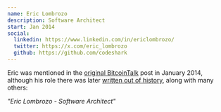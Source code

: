 ```yaml
---
name: Eric Lombrozo
description: Software Architect
start: Jan 2014
social:
  linkedin: https://www.linkedin.com/in/ericlombrozo/
  twitter: https://x.com/eric_lombrozo
  github: https://github.com/codeshark
---
```


Eric was mentioned in the [original BitcoinTalk](https://web.archive.org/web/20140208053651/https://bitcointalk.org/index.php?topic=428589.0) post in January 2014, although his role there was later [written out of history](https://bitcointalk.org/index.php?topic=428589.0), along with many others:

*"Eric Lombrozo - Software Architect"*

